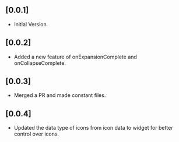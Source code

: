## [0.0.1]
  * Initial Version.

## [0.0.2]
  * Added a new feature of onExpansionComplete and onCollapseComplete.

## [0.0.3]
  * Merged a PR and made constant files.

## [0.0.4]
  * Updated the data type of icons from icon data to widget for better control over icons.